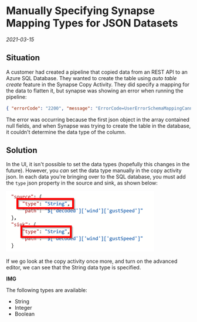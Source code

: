 # Manually Specifying Synapse Mapping Types for JSON Datasets
*2021-03-15*

## Situation
A customer had created a pipeline that copied data from an REST API to an Azure SQL Database.  They wanted to create the table using *auto table create* feature in the Synapse Copy Activity.  They did specify a mapping for the data to flatten it, but synapse was showing an error when running the pipeline:

```json
{ "errorCode": "2200", "message": "ErrorCode=UserErrorSchemaMappingCannotInferSinkColumnType,'Type=Microsoft.DataTransfer.Common.Shared.HybridDeliveryException,Message=Data type of column 'comment' can't be inferred from 1st row of data, please specify its data type in mappings of copy activity or structure of DataSet.,Source=Microsoft.DataTransfer.Common,'", "failureType": "UserError", "target": "RedactedDataset JSON to DB", "details": [] }
```

The error was occurring because the first json object in the array contained null fields, and when Synapse was trying to create the table in the database, it couldn't determine the data type of the column. 

## Solution
In the UI, it isn't possible to set the data types (hopefully this changes in the future).  However, you *can* set the data type manually in the copy activity json. In each data you're bringing over to the SQL database, you must add the `type` json property in the source and sink, as shown below:

<img src="2022-03-15 11_55_03-RE_jsonTypeSpecification.png" />

If we go look at the copy activity once more, and turn on the advanced editor, we can see that the String data type is specified. 

**IMG**

The following types are available:
* String
* Integer
* Boolean

